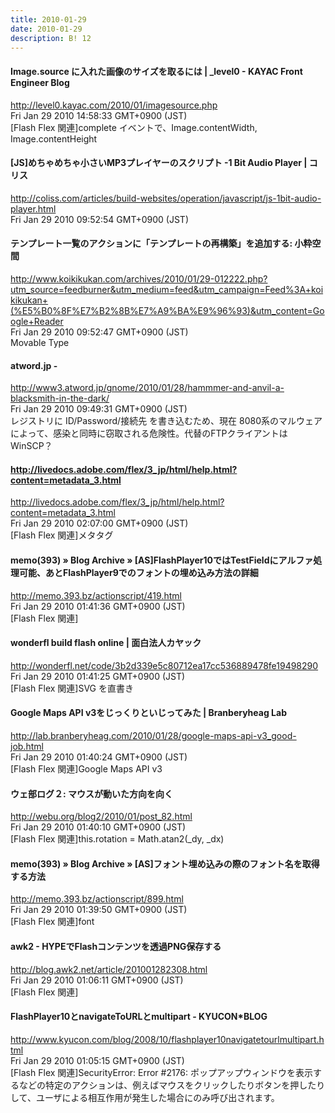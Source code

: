 ```yaml
---
title: 2010-01-29
date: 2010-01-29
description: B! 12
---
```


#### Image.source に入れた画像のサイズを取るには | _level0 - KAYAC Front Engineer Blog
http://level0.kayac.com/2010/01/imagesource.php<br>
Fri Jan 29 2010 14:58:33 GMT+0900 (JST)<br>
[Flash Flex 関連]complete イベントで、Image.contentWidth, Image.contentHeight


####   [JS]めちゃめちゃ小さいMP3プレイヤーのスクリプト -1 Bit Audio Player | コリス
http://coliss.com/articles/build-websites/operation/javascript/js-1bit-audio-player.html<br>
Fri Jan 29 2010 09:52:54 GMT+0900 (JST)<br>


#### テンプレート一覧のアクションに「テンプレートの再構築」を追加する: 小粋空間
http://www.koikikukan.com/archives/2010/01/29-012222.php?utm_source=feedburner&utm_medium=feed&utm_campaign=Feed%3A+koikikukan+(%E5%B0%8F%E7%B2%8B%E7%A9%BA%E9%96%93)&utm_content=Google+Reader<br>
Fri Jan 29 2010 09:52:47 GMT+0900 (JST)<br>
Movable Type


#### atword.jp - 
http://www3.atword.jp/gnome/2010/01/28/hammmer-and-anvil-a-blacksmith-in-the-dark/<br>
Fri Jan 29 2010 09:49:31 GMT+0900 (JST)<br>
レジストリに ID/Password/接続先 を書き込むため、現在 8080系のマルウェアによって、感染と同時に窃取される危険性。代替のFTPクライアントはWinSCP？


#### http://livedocs.adobe.com/flex/3_jp/html/help.html?content=metadata_3.html
http://livedocs.adobe.com/flex/3_jp/html/help.html?content=metadata_3.html<br>
Fri Jan 29 2010 02:07:00 GMT+0900 (JST)<br>
[Flash Flex 関連]メタタグ


#### memo(393) » Blog Archive » [AS]FlashPlayer10ではTestFieldにアルファ処理可能、あとFlashPlayer9でのフォントの埋め込み方法の詳細
http://memo.393.bz/actionscript/419.html<br>
Fri Jan 29 2010 01:41:36 GMT+0900 (JST)<br>
[Flash Flex 関連]


#### wonderfl build flash online | 面白法人カヤック
http://wonderfl.net/code/3b2d339e5c80712ea17cc536889478fe19498290<br>
Fri Jan 29 2010 01:41:25 GMT+0900 (JST)<br>
[Flash Flex 関連]SVG を直書き


#### Google Maps API v3をじっくりといじってみた | Branberyheag Lab
http://lab.branberyheag.com/2010/01/28/google-maps-api-v3_good-job.html<br>
Fri Jan 29 2010 01:40:24 GMT+0900 (JST)<br>
[Flash Flex 関連]Google Maps API v3


#### ウェ部ログ２: マウスが動いた方向を向く
http://webu.org/blog2/2010/01/post_82.html<br>
Fri Jan 29 2010 01:40:10 GMT+0900 (JST)<br>
[Flash Flex 関連]this.rotation = Math.atan2(_dy, _dx)


#### memo(393) » Blog Archive » [AS]フォント埋め込みの際のフォント名を取得する方法
http://memo.393.bz/actionscript/899.html<br>
Fri Jan 29 2010 01:39:50 GMT+0900 (JST)<br>
[Flash Flex 関連]font


#### awk2 - HYPEでFlashコンテンツを透過PNG保存する
http://blog.awk2.net/article/201001282308.html<br>
Fri Jan 29 2010 01:06:11 GMT+0900 (JST)<br>
[Flash Flex 関連]


#### FlashPlayer10とnavigateToURLとmultipart - KYUCON*BLOG
http://www.kyucon.com/blog/2008/10/flashplayer10navigatetourlmultipart.html<br>
Fri Jan 29 2010 01:05:15 GMT+0900 (JST)<br>
[Flash Flex 関連]SecurityError: Error #2176: ポップアップウィンドウを表示するなどの特定のアクションは、例えばマウスをクリックしたりボタンを押したりして、ユーザによる相互作用が発生した場合にのみ呼び出されます。


